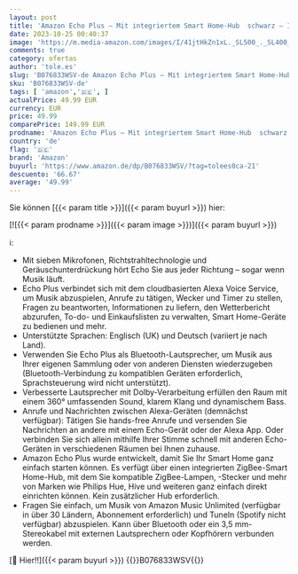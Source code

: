 ```yaml
---
layout: post
title: 'Amazon Echo Plus – Mit integriertem Smart Home-Hub  schwarz – Internationale Version  EU-Netzteil'
date: 2023-10-25 00:40:37
image: 'https://m.media-amazon.com/images/I/41jtHkZn1xL._SL500_._SL400_.jpg'
comments: true
category: ofertas
author: 'tole.es'
slug: 'B076833WSV-de Amazon Echo Plus – Mit integriertem Smart Home-Hub schwarz...'
sku: 'B076833WSV-de'
tags: [ 'amazon','🇩🇪', ]
actualPrice: 49.99 EUR
currency: EUR
price: 49.99
comparePrice: 149.99 EUR
prodname: 'Amazon Echo Plus – Mit integriertem Smart Home-Hub  schwarz – Internationale Version  EU-Netzteil'
country: 'de'
flag: '🇩🇪'
brand: 'Amazon'
buyurl: 'https://www.amazon.de/dp/B076833WSV/?tag=tolees0ca-21'
descuento: '66.67'
average: '49.99'
---
```


Sie können [{{< param title >}}]({{< param buyurl >}}) hier:

[![{{< param prodname >}}]({{< param image >}})]({{< param buyurl >}})

ℹ️:

- Mit sieben Mikrofonen, Richtstrahltechnologie und Geräuschunterdrückung hört Echo Sie aus jeder Richtung – sogar wenn Musik läuft.
- Echo Plus verbindet sich mit dem cloudbasierten Alexa Voice Service, um Musik abzuspielen, Anrufe zu tätigen, Wecker und Timer zu stellen, Fragen zu beantworten, Informationen zu liefern, den Wetterbericht abzurufen, To-do- und Einkaufslisten zu verwalten, Smart Home-Geräte zu bedienen und mehr.
- Unterstützte Sprachen: Englisch (UK) und Deutsch (variiert je nach Land).
- Verwenden Sie Echo Plus als Bluetooth-Lautsprecher, um Musik aus Ihrer eigenen Sammlung oder von anderen Diensten wiederzugeben (Bluetooth-Verbindung zu kompatiblen Geräten erforderlich, Sprachsteuerung wird nicht unterstützt).
- Verbesserte Lautsprecher mit Dolby-Verarbeitung erfüllen den Raum mit einem 360° umfassenden Sound, klarem Klang und dynamischem Bass.
- Anrufe und Nachrichten zwischen Alexa-Geräten (demnächst verfügbar): Tätigen Sie hands-free Anrufe und versenden Sie Nachrichten an andere mit einem Echo-Gerät oder der Alexa App. Oder verbinden Sie sich allein mithilfe Ihrer Stimme schnell mit anderen Echo-Geräten in verschiedenen Räumen bei Ihnen zuhause.
- Amazon Echo Plus wurde entwickelt, damit Sie Ihr Smart Home ganz einfach starten können. Es verfügt über einen integrierten ZigBee-Smart Home-Hub, mit dem Sie kompatible ZigBee-Lampen, -Stecker und mehr von Marken wie Philips Hue, Hive und weiteren ganz einfach direkt einrichten können. Kein zusätzlicher Hub erforderlich.
- Fragen Sie einfach, um Musik von Amazon Music Unlimited (verfügbar in über 30 Ländern, Abonnement erforderlich) und TuneIn (Spotify nicht verfügbar) abzuspielen. Kann über Bluetooth oder ein 3,5 mm-Stereokabel mit externen Lautsprechern oder Kopfhörern verbunden werden.

[🛒 Hier!!]({{< param buyurl >}})
{{<world>}}B076833WSV{{</world>}}
